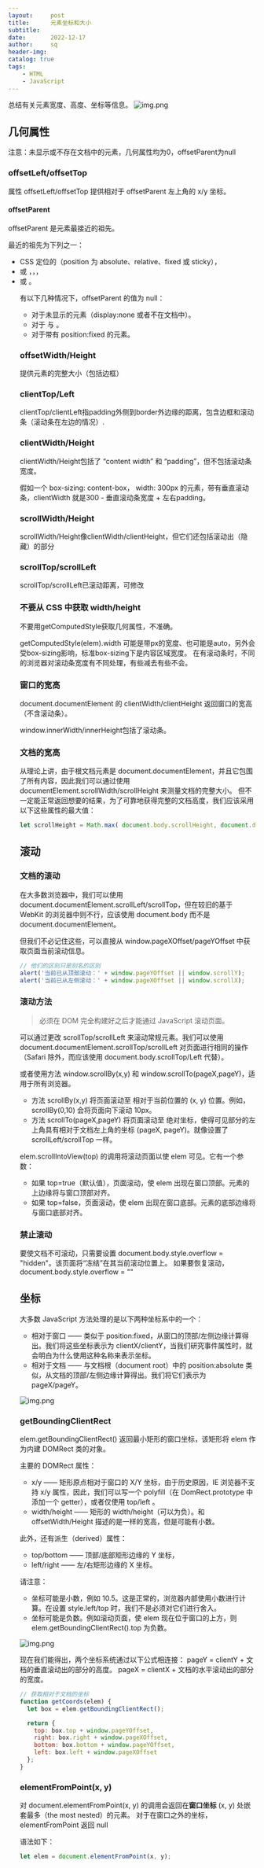 ```yaml
---
layout:     post
title:      元素坐标和大小
subtitle:   
date:       2022-12-17
author:     sq
header-img: 
catalog: true
tags:
    - HTML
    - JavaScript
---
```

总结有关元素宽度、高度、坐标等信息。
![img.png](img/几何属性.png)
## 几何属性
注意：未显示或不存在文档中的元素，几何属性均为0，offsetParent为null
### offsetLeft/offsetTop
属性 offsetLeft/offsetTop 提供相对于 offsetParent 左上角的 x/y 坐标。

#### offsetParent
offsetParent 是元素最接近的祖先。

最近的祖先为下列之一：
- CSS 定位的（position 为 absolute、relative、fixed 或 sticky），
- 或 <td>，<th>，<table>，
- 或 <body>。

有以下几种情况下，offsetParent 的值为 null：
- 对于未显示的元素（display:none 或者不在文档中）。
- 对于 <body> 与 <html>。
- 对于带有 position:fixed 的元素。

### offsetWidth/Height
提供元素的完整大小（包括边框）
### clientTop/Left
clientTop/clientLeft指padding外侧到border外边缘的距离，包含边框和滚动条（滚动条在左边的情况）.
### clientWidth/Height
clientWidth/Height包括了 “content width” 和 “padding”，但不包括滚动条宽度。

假如一个 box-sizing: content-box， width: 300px 的元素，带有垂直滚动条，clientWidth 就是300 - 垂直滚动条宽度 + 左右padding。
### scrollWidth/Height
scrollWidth/Height像clientWidth/clientHeight，但它们还包括滚动出（隐藏）的部分
### scrollTop/scrollLeft
scrollTop/scrollLeft已滚动距离，可修改
### 不要从 CSS 中获取 width/height
不要用getComputedStyle获取几何属性，不准确。

getComputedStyle(elem).width 可能是带px的宽度、也可能是auto，另外会受box-sizing影响，标准box-sizing下是内容区域宽度。
在有滚动条时，不同的浏览器对滚动条宽度有不同处理，有些减去有些不会。
### 窗口的宽高
document.documentElement 的 clientWidth/clientHeight 返回窗口的宽高（不含滚动条）。

window.innerWidth/innerHeight包括了滚动条。
### 文档的宽高
从理论上讲，由于根文档元素是 document.documentElement，并且它包围了所有内容，因此我们可以通过使用 documentElement.scrollWidth/scrollHeight 来测量文档的完整大小。
但不一定能正常返回想要的结果，为了可靠地获得完整的文档高度，我们应该采用以下这些属性的最大值：
```javascript
let scrollHeight = Math.max( document.body.scrollHeight, document.documentElement.scrollHeight, document.body.offsetHeight, document.documentElement.offsetHeight, document.body.clientHeight, document.documentElement.clientHeight );
```
## 滚动
### 文档的滚动
在大多数浏览器中，我们可以使用 document.documentElement.scrollLeft/scrollTop，但在较旧的基于 WebKit 的浏览器中则不行，应该使用 document.body 而不是 document.documentElement。

但我们不必记住这些，可以直接从 window.pageXOffset/pageYOffset 中获取页面当前滚动信息。
```javascript
// 他们的区别只是别名的区别
alert('当前已从顶部滚动：' + window.pageYOffset || window.scrollY);
alert('当前已从左侧滚动：' + window.pageXOffset || window.scrollX);
```
### 滚动方法
> 必须在 DOM 完全构建好之后才能通过 JavaScript 滚动页面。

可以通过更改 scrollTop/scrollLeft 来滚动常规元素。我们可以使用 document.documentElement.scrollTop/scrollLeft 对页面进行相同的操作
（Safari 除外，而应该使用 document.body.scrollTop/Left 代替）。

或者使用方法 window.scrollBy(x,y) 和 window.scrollTo(pageX,pageY)，适用于所有浏览器。
- 方法 scrollBy(x,y) 将页面滚动至 相对于当前位置的 (x, y) 位置。例如，scrollBy(0,10) 会将页面向下滚动 10px。
- 方法 scrollTo(pageX,pageY) 将页面滚动至 绝对坐标，使得可见部分的左上角具有相对于文档左上角的坐标 (pageX, pageY)。就像设置了 scrollLeft/scrollTop 一样。

elem.scrollIntoView(top) 的调用将滚动页面以使 elem 可见。它有一个参数：
- 如果 top=true（默认值），页面滚动，使 elem 出现在窗口顶部。元素的上边缘将与窗口顶部对齐。
- 如果 top=false，页面滚动，使 elem 出现在窗口底部。元素的底部边缘将与窗口底部对齐。

### 禁止滚动
要使文档不可滚动，只需要设置 document.body.style.overflow = "hidden"。该页面将“冻结”在其当前滚动位置上。
如果要恢复滚动，document.body.style.overflow = ""

## 坐标
大多数 JavaScript 方法处理的是以下两种坐标系中的一个：
- 相对于窗口 —— 类似于 position:fixed，从窗口的顶部/左侧边缘计算得出。我们将这些坐标表示为 clientX/clientY，当我们研究事件属性时，就会明白为什么使用这种名称来表示坐标。
- 相对于文档 —— 与文档根（document root）中的 position:absolute 类似，从文档的顶部/左侧边缘计算得出。我们将它们表示为 pageX/pageY。

![img.png](/img/pageX、Y和clientX、y.png)

### getBoundingClientRect
elem.getBoundingClientRect() 返回最小矩形的窗口坐标，该矩形将 elem 作为内建 DOMRect 类的对象。

主要的 DOMRect 属性：
- x/y —— 矩形原点相对于窗口的 X/Y 坐标，由于历史原因，IE 浏览器不支持 x/y 属性，因此，我们可以写一个 polyfill（在 DomRect.prototype 中添加一个 getter），或者仅使用 top/left 。
- width/height —— 矩形的 width/height（可以为负）。和 offsetWidth/Height 描述的是一样的宽高，但是可能有小数。

此外，还有派生（derived）属性：
- top/bottom —— 顶部/底部矩形边缘的 Y 坐标，
- left/right —— 左/右矩形边缘的 X 坐标。

请注意：
- 坐标可能是小数，例如 10.5。这是正常的，浏览器内部使用小数进行计算。在设置 style.left/top 时，我们不是必须对它们进行舍入。
- 坐标可能是负数。例如滚动页面，使 elem 现在位于窗口的上方，则 elem.getBoundingClientRect().top 为负数。

![img.png](/img/getBoundingClientRect.png)

现在我们能得出，两个坐标系统通过以下公式相连接：
pageY = clientY + 文档的垂直滚动出的部分的高度。
pageX = clientX + 文档的水平滚动出的部分的宽度。

```javascript
// 获取相对于文档的坐标
function getCoords(elem) {
  let box = elem.getBoundingClientRect();

  return {
    top: box.top + window.pageYOffset,
    right: box.right + window.pageXOffset,
    bottom: box.bottom + window.pageYOffset,
    left: box.left + window.pageXOffset
  };
}
```
### elementFromPoint(x, y)
对 document.elementFromPoint(x, y) 的调用会返回在**窗口坐标** (x, y) 处嵌套最多（the most nested）的元素。
对于在窗口之外的坐标，elementFromPoint 返回 null

语法如下：
```javascript
let elem = document.elementFromPoint(x, y);
```
